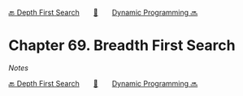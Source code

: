 [🔙 Depth First Search][previous-chapter]&nbsp;&nbsp;&nbsp;&nbsp;&nbsp;&nbsp;&nbsp;[🏡][readme]&nbsp;&nbsp;&nbsp;&nbsp;&nbsp;&nbsp;&nbsp;[Dynamic Programming 🔜][upcoming-chapter]

# Chapter 69. Breadth First Search

_Notes_

[🔙 Depth First Search][previous-chapter]&nbsp;&nbsp;&nbsp;&nbsp;&nbsp;&nbsp;&nbsp;[🏡][readme]&nbsp;&nbsp;&nbsp;&nbsp;&nbsp;&nbsp;&nbsp;[Dynamic Programming 🔜][upcoming-chapter]

[readme]: README.md
[previous-chapter]: ch068-depth-first-search.md
[upcoming-chapter]: ch070-dynamic-programming.md